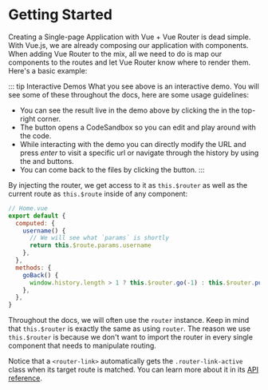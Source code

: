 # Getting Started

<Bit/>

Creating a Single-page Application with Vue + Vue Router is dead simple. With Vue.js, we are already composing our application with components. When adding Vue Router to the mix, all we need to do is map our components to the routes and let Vue Router know where to render them. Here's a basic example:

<ExamplePreview name="basic" initial-view="code"/>

::: tip Interactive Demos
What you see above is an interactive demo. You will see some of these throughout the docs, here are some usage guidelines:

- You can see the result live in the demo above by clicking the <ExamplePreviewBarButton icon="play-window" tabindex="-1"/> in the top-right corner.
- The <ExamplePreviewBarButton icon="codesandbox" tabindex="-1"/> button opens a CodeSandbox so you can edit and play around with the code.
- While interacting with the demo you can directly modify the URL and press _enter_ to visit a specific url or navigate through the history by using the <ExamplePreviewBarButton icon="left-arrow" tabindex="-1"/> and <ExamplePreviewBarButton icon="right-arrow" tabindex="-1"/> buttons.
- You can come back to the files by clicking the <ExamplePreviewBarButton icon="brackets" tabindex="-1"/> button.
  :::

By injecting the router, we get access to it as `this.$router` as well as the current route as `this.$route` inside of any component:

```js
// Home.vue
export default {
  computed: {
    username() {
      // We will see what `params` is shortly
      return this.$route.params.username
    },
  },
  methods: {
    goBack() {
      window.history.length > 1 ? this.$router.go(-1) : this.$router.push('/')
    },
  },
}
```

Throughout the docs, we will often use the `router` instance. Keep in mind that `this.$router` is exactly the same as using `router`. The reason we use `this.$router` is because we don't want to import the router in every single component that needs to manipulate routing.

Notice that a `<router-link>` automatically gets the `.router-link-active` class when its target route is matched. You can learn more about it in its [API reference](../api/#router-link).
